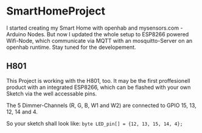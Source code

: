 # SmartHomeProject
I started creating my Smart Home with openhab and mysensors.com - Arduino Nodes. But now I updated the whole setup to ESP8266 powered Wifi-Node, which communicate via MQTT with an mosquitto-Server on an openhab runtime.
Stay tuned for the developement.

## H801
This Project is working with the H801, too. It may be the first proffesionell product with an integrated ESP8266, which can be flashed with your own Sketch via the well accessable pins.

The 5 Dimmer-Channels (R, G, B, W1 and W2) are connected to GPIO 15, 13, 12, 14 and 4.

So your sketch shall look like:
```byte LED_pin[] = {12, 13, 15, 14, 4};```
